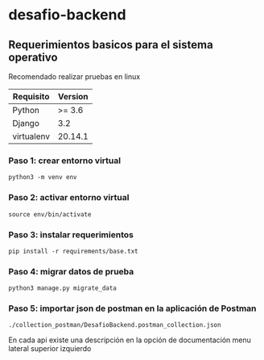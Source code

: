 # desafio-backend

## Requerimientos basicos para el sistema operativo
Recomendado realizar pruebas en linux

| Requisito  | Version |
|------------|---------|
| Python     | \>= 3.6 |
| Django     | 3.2     |
| virtualenv | 20.14.1 |


### Paso 1: crear entorno virtual
```
python3 -m venv env
```

### Paso 2: activar entorno virtual
```
source env/bin/activate
```

### Paso 3: instalar requerimientos
```
pip install -r requirements/base.txt
```

### Paso 4: migrar datos de prueba
```
python3 manage.py migrate_data
```

### Paso 5: importar json de postman en la aplicación de Postman
```
./collection_postman/DesafioBackend.postman_collection.json
```
En cada api existe una descripción en la opción de documentación menu lateral superior izquierdo


